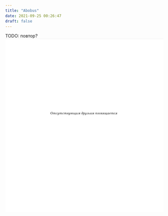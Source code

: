 ```yaml
---
title: "Abobus"
date: 2021-09-25 00:26:47
draft: false
---
```

TODO: повтор?
![](/img/vk/nbET0QzjYUA.jpg)
